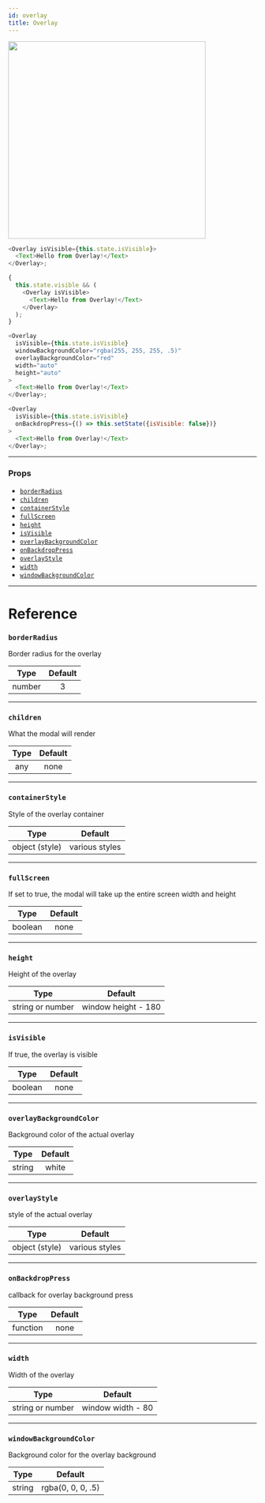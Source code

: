 ```yaml
---
id: overlay
title: Overlay
---
```


<img src="/react-native-elements/img/overlay.png" width="400" >

```js
<Overlay isVisible={this.state.isVisible}>
  <Text>Hello from Overlay!</Text>
</Overlay>;

{
  this.state.visible && (
    <Overlay isVisible>
      <Text>Hello from Overlay!</Text>
    </Overlay>
  );
}

<Overlay
  isVisible={this.state.isVisible}
  windowBackgroundColor="rgba(255, 255, 255, .5)"
  overlayBackgroundColor="red"
  width="auto"
  height="auto"
>
  <Text>Hello from Overlay!</Text>
</Overlay>;

<Overlay
  isVisible={this.state.isVisible}
  onBackdropPress={() => this.setState({isVisible: false})}
>
  <Text>Hello from Overlay!</Text>
</Overlay>;
```

---

### Props

* [`borderRadius`](#borderradius)
* [`children`](#children)
* [`containerStyle`](#containerstyle)
* [`fullScreen`](#fullscreen)
* [`height`](#height)
* [`isVisible`](#isvisible)
* [`overlayBackgroundColor`](#overlaybackgroundcolor)
* [`onBackdropPress`](#onbackdroppress)
* [`overlayStyle`](#overlaystyle)
* [`width`](#width)
* [`windowBackgroundColor`](#windowbackgroundcolor)

---

# Reference

### `borderRadius`

Border radius for the overlay

|  Type  | Default |
| :----: | :-----: |
| number |    3    |

---

### `children`

What the modal will render

| Type | Default |
| :--: | :-----: |
| any  |  none   |

---

### `containerStyle`

Style of the overlay container

|      Type      |    Default     |
| :------------: | :------------: |
| object (style) | various styles |

---

### `fullScreen`

If set to true, the modal will take up the entire screen width and height

|  Type   | Default |
| :-----: | :-----: |
| boolean |  none   |

---

### `height`

Height of the overlay

|       Type       |       Default       |
| :--------------: | :-----------------: |
| string or number | window height - 180 |

---

### `isVisible`

If true, the overlay is visible

|  Type   | Default |
| :-----: | :-----: |
| boolean |  none   |

---

### `overlayBackgroundColor`

Background color of the actual overlay

|  Type  | Default |
| :----: | :-----: |
| string |  white  |

---

### `overlayStyle`

style of the actual overlay

|      Type      |    Default     |
| :------------: | :------------: |
| object (style) | various styles |

---

### `onBackdropPress`

callback for overlay background press

|      Type      |    Default     |
| :------------: | :------------: |
| function       | none |

---


### `width`

Width of the overlay

|       Type       |      Default      |
| :--------------: | :---------------: |
| string or number | window width - 80 |

---

### `windowBackgroundColor`

Background color for the overlay background

|  Type  |      Default      |
| :----: | :---------------: |
| string | rgba(0, 0, 0, .5) |
